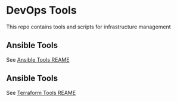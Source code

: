 # DevOps Tools

This repo contains tools and scripts for infrastructure management

## Ansible Tools

See [Ansible Tools REAME](ansible/README.md)

## Ansible Tools

See [Terraform Tools REAME](terraform/README.md)
